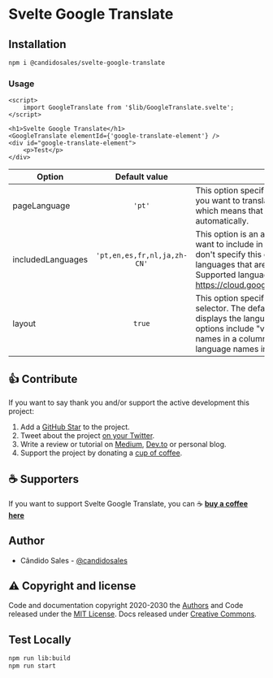 # Svelte Google Translate

## Installation

```bash
npm i @candidosales/svelte-google-translate
```

### Usage

```svelte
<script>
	import GoogleTranslate from '$lib/GoogleTranslate.svelte';
</script>

<h1>Svelte Google Translate</h1>
<GoogleTranslate elementId={'google-translate-element'} />
<div id="google-translate-element">
	<p>Test</p>
</div>
```

| Option            |        Default value        | Description                                                                                                                                                                                                                                                                           |
| ----------------- | :-------------------------: | ------------------------------------------------------------------------------------------------------------------------------------------------------------------------------------------------------------------------------------------------------------------------------------- |
| pageLanguage      |           `'pt'`            | This option specifies the language of the page that you want to translate. The default value is "auto", which means that Google will detect the language automatically.                                                                                                               |
| includedLanguages | `'pt,en,es,fr,nl,ja,zh-CN'` | This option is an array of language codes that you want to include in the language selector. If you don't specify this option, Google will include all languages that are supported by the API. Supported languages: https://cloud.google.com/translate/docs/languages                |
| layout            |           `true`            | This option specifies the layout of the language selector. The default value is "horizontal", which displays the language names in a row. Other options include "vertical" (displays the language names in a column) and "dropdown" (displays the language names in a dropdown menu). |

## 👍 Contribute

If you want to say thank you and/or support the active development this project:

1. Add a [GitHub Star](https://github.com/candidosales/svelte-google-translate/stargazers) to the project.
2. Tweet about the project [on your Twitter](https://twitter.com/intent/tweet?url=https%3A%2F%2Fgithub.com%2Fcandidosales%2Fsvelte-google-translate).
3. Write a review or tutorial on [Medium](https://medium.com/), [Dev.to](https://dev.to/) or personal blog.
4. Support the project by donating a [cup of coffee](https://buymeacoff.ee/candidosales).

## ☕ Supporters

If you want to support Svelte Google Translate, you can ☕ [**buy a coffee here**](https://buymeacoff.ee/candidosales)

## Author

- Cândido Sales - [@candidosales](https://twitter.com/candidosales)

## ⚠️ Copyright and license

Code and documentation copyright 2020-2030 the [Authors](https://github.com/candidosales/svelte-google-translate/graphs/contributors) and Code released under the [MIT License](https://github.com/candidosales/svelte-google-translate/blob/master/LICENSE). Docs released under [Creative Commons](https://creativecommons.org/licenses/by/3.0/).

## Test Locally

```bash
npm run lib:build
npm run start
```
